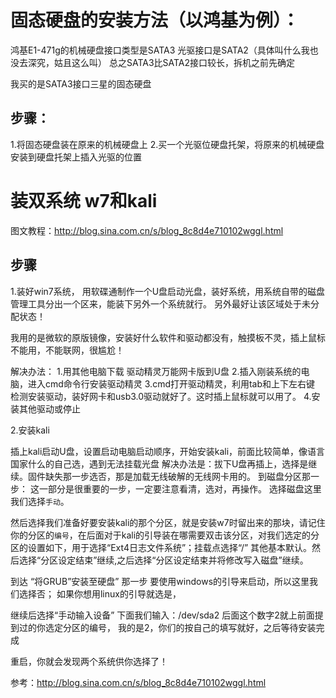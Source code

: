 # 固态硬盘的安装方法（以鸿基为例）：
鸿基E1-471g的机械硬盘接口类型是SATA3
光驱接口是SATA2（具体叫什么我也没去深究，姑且这么叫）
总之SATA3比SATA2接口较长，拆机之前先确定

我买的是SATA3接口三星的固态硬盘

## 步骤：
1.将固态硬盘装在原来的机械硬盘上
2.买一个光驱位硬盘托架，将原来的机械硬盘安装到硬盘托架上插入光驱的位置






# 装双系统 w7和kali

图文教程：http://blog.sina.com.cn/s/blog_8c8d4e710102wggl.html

## 步骤

1.装好win7系统，
用软碟通制作一个U盘启动光盘，装好系统，用系统自带的磁盘管理工具分出一个区来，能装下另外一个系统就行。
另外最好让该区域处于未分配状态！

我用的是微软的原版镜像，安装好什么软件和驱动都没有，触摸板不灵，插上鼠标不能用，不能联网，很尴尬！

解决办法：
1.用其他电脑下载 驱动精灵万能网卡版到U盘
2.插入刚装系统的电脑，进入cmd命令行安装驱动精灵
3.cmd打开驱动精灵，利用tab和上下左右键 检测安装驱动，装好网卡和usb3.0驱动就好了。这时插上鼠标就可以用了。
4.安装其他驱动或停止


2.安装kali

插上kali启动U盘，设置启动电脑启动顺序，开始安装kali，前面比较简单，像语言国家什么的自己选，遇到无法挂载光盘
解决办法是：拔下U盘再插上，选择是继续。固件缺失那一步选否，那是加载无线破解的无线网卡用的。
到磁盘分区那一步：
这一部分是很重要的一步，一定要注意看清，选对，再操作。
选择磁盘这里我们选择`手动`。

然后选择我们准备好要安装kali的那个分区，就是安装w7时留出来的那块，请记住你的分区的`编号`，在后面对于kali的引导装在哪需要双击该分区，对我们选定的分区的设置如下，用于选择“Ext4日志文件系统”；挂载点选择“/” 其他基本默认。然后选择“分区设定结束”继续,之后选择“分区设定结束并将修改写入磁盘”继续。

到达 “将GRUB”安装至硬盘” 那一步
要使用windows的引导来启动，所以这里我们选择否；
如果你想用linux的引导就选是，

继续后选择“手动输入设备”
下面我们输入：/dev/sda2
后面这个数字2就上前面提到过的你选定分区的编号，
我的是2，你们的按自己的填写就好，之后等待安装完成

重启，你就会发现两个系统供你选择了！


参考：http://blog.sina.com.cn/s/blog_8c8d4e710102wggl.html